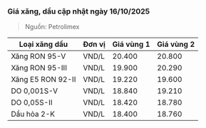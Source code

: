 
### Giá xăng, dầu cập nhật ngày 16/10/2025
> Nguồn: Petrolimex

| Loại xăng dầu     | Đơn vị | Giá vùng 1 | Giá vùng 2 |
|-------------------|--------|------------|------------|
| Xăng RON 95-V     | VND/L  |     20.400 |     20.800 |
| Xăng RON 95-III   | VND/L  |     19.900 |     20.290 |
| Xăng E5 RON 92-II | VND/L  |     19.220 |     19.600 |
| DO 0,001S-V       | VND/L  |     18.840 |     19.210 |
| DO 0,05S-II       | VND/L  |     18.420 |     18.780 |
| Dầu hỏa 2-K       | VND/L  |     18.400 |     18.760 |
